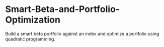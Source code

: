 # Smart-Beta-and-Portfolio-Optimization
Build a smart beta portfolio against an index and optimize a portfolio using quadratic programming.

